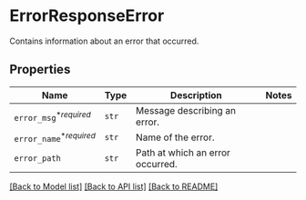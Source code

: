 # ErrorResponseError

Contains information about an error that occurred.

## Properties

| Name | Type | Description | Notes |
| ---- | ---- | ----------- | ----- |
| `error_msg`<sup>*_required_</sup> | ```str``` |  Message describing an error.  |  |
| `error_name`<sup>*_required_</sup> | ```str``` |  Name of the error.  |  |
| `error_path` | ```str``` |  Path at which an error occurred.  |  |


[[Back to Model list]](../README.md#documentation-for-models) [[Back to API list]](../README.md#documentation-for-api-endpoints) [[Back to README]](../README.md)


